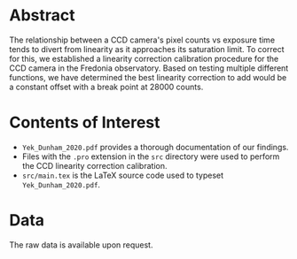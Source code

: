 # Abstract

The relationship between a CCD camera's pixel counts vs exposure time tends to divert from linearity as it approaches its saturation limit. To correct for this, we established a linearity correction calibration procedure for the CCD camera in the Fredonia observatory. Based on testing multiple different functions, we have determined the best linearity correction to add would be a constant offset with a break point at 28000 counts.

# Contents of Interest 

*   `Yek_Dunham_2020.pdf` provides a thorough documentation of our findings.
*   Files with the `.pro` extension in the `src` directory were used to perform the CCD linearity correction calibration.
*   `src/main.tex` is the LaTeX source code used to typeset `Yek_Dunham_2020.pdf`.

# Data

The raw data is available upon request.
